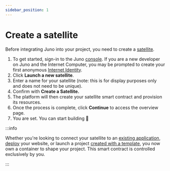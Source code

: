 ```yaml
---
sidebar_position: 1
---
```


# Create a satellite

Before integrating Juno into your project, you need to create a [satellite].

1. To get started, sign-in to the Juno [console](https://console.juno.build). If you are a new developer on Juno and the Internet Computer, you may be prompted to create your first anonymous [Internet Identity].
2. Click **Launch a new satellite**.
3. Enter a name for your satellite (note: this is for display purposes only and does not need to be unique).
4. Confirm with **Create a Satellite.**
5. The platform will then create your satellite smart contract and provision its resources.
6. Once the process is complete, click **Continue** to access the overview page.
7. You are set. You can start building 🚀

:::info

Whether you're looking to connect your satellite to an [existing application](install-the-sdk-and-initialize-juno.md), [deploy](deploy-your-app#deploy-your-app-1) your website, or launch a project [created with a template](../intro.md#starting-a-new-project), you now own a container to shape your project. This smart contract is controlled exclusively by you.

:::

[satellite]: ../terminology.md#satellite
[Internet Identity]: ../terminology.md#internet-identity
